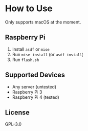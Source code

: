 # How to Use

Only supports macOS at the moment.

## Raspberry Pi

1. Install `asdf` or `mise`
2. Run `mise install` (or `asdf install`)
3. Run `flash.sh`

## Supported Devices

- Any server (untested)
- Raspberry Pi 3
- Raspberry Pi 4 (tested)

## License

GPL-3.0
